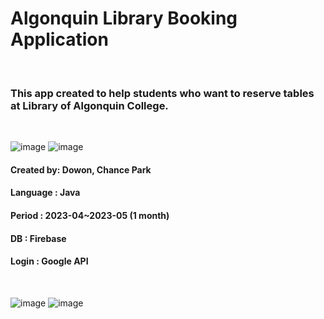 # Algonquin Library Booking Application 
<br>


<h3>This app created to help students who want to reserve tables at Library of Algonquin College.</h3><br>

![image](https://user-images.githubusercontent.com/91768420/236360052-f2e8de3c-7b01-41e9-be0e-94874e9bfb7b.png)
![image](https://user-images.githubusercontent.com/91768420/236359459-8ffc2b9d-b0d4-40d5-8ceb-003cb0a9392e.png)


<h4><Strong>Created by</Strong>: Dowon, Chance Park</h4> 
<h4><Strong>Language</Strong> : Java</h4>
<h4><Strong>Period</Strong> : 2023-04~2023-05 (1 month) </h4> 
<h4><Strong>DB</Strong> : Firebase</h4> 
<h4><Strong>Login</Strong> : Google API</h4>  <br>

![image](https://user-images.githubusercontent.com/91768420/236359613-8fe2ccf6-74d8-4925-960c-84f3b9958b49.png)
![image](https://user-images.githubusercontent.com/91768420/236359654-77bd5022-8a8c-4c2c-88df-a9d0e4cc6665.png)
